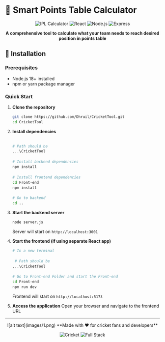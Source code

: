# 🏏 Smart Points Table Calculator

<div align="center">

![IPL Calculator](https://img.shields.io/badge/IPL-Calculator-orange?style=for-the-badge&logo=cricket)
![React](https://img.shields.io/badge/React-19.1.0-blue?style=for-the-badge&logo=react)
![Node.js](https://img.shields.io/badge/Node.js-18+-green?style=for-the-badge&logo=node.js)
![Express](https://img.shields.io/badge/Express-5.1.0-lightgrey?style=for-the-badge&logo=express)

**A comprehensive tool to calculate what your team needs to reach desired position in points table**

</div>

## 🚀 Installation

### Prerequisites
- Node.js 18+ installed
- npm or yarn package manager

### Quick Start

1. **Clone the repository**
   ```bash
   git clone https://github.com/Dhruil/CricketTool.git
   cd CricketTool
   ```

2. **Install dependencies**
   ```bash

   # Path should be
   ...\CricketTool

   # Install backend dependencies
   npm install

   # Install frontend dependencies
   cd Front-end 
   npm install
   
   # Go to backend
   cd ..
   ```

3. **Start the backend server**
   ```bash
   node server.js
   ```
   Server will start on `http://localhost:3001`

4. **Start the frontend (if using separate React app)**
   ```bash
   # In a new terminal

    # Path should be
   ...\CricketTool 

   # Go to Front-end Folder and start the Front-end
   cd Front-end
   npm run dev
   ```
   Frontend will start on `http://localhost:5173`

5. **Access the application**
   Open your browser and navigate to the frontend URL

--- 

<div align="center">
![alt text](images/1.png)
**Made with ❤️ for cricket fans and developers**

![Cricket](https://img.shields.io/badge/Sport-Cricket-green?style=flat-square)
![Full Stack](https://img.shields.io/badge/Type-Full%20Stack-blue?style=flat-square)

</div>